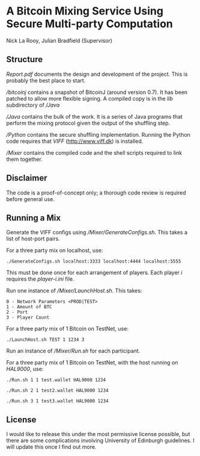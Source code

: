 A Bitcoin Mixing Service Using Secure Multi-party Computation
=

Nick La Rooy, 
Julian Bradfield (Supervisor)

Structure
-

*Report.pdf* documents the design and development of the project. This is probably the best place to start. 

*/bitcoinj* contains a snapshot of BitcoinJ (around version 0.7). It has been patched to allow more flexible signing. A compiled copy is in the *lib* subdirectory of */Java*

*/Java* contains the bulk of the work. It is a series of Java programs that perform the mixing protocol given the output of the shuffling step. 

*/Python* contains the secure shuffling implementation. Running the Python code requires that *VIFF* (<http://www.viff.dk>) is installed. 

*/Mixer* contains the compiled code and the shell scripts required to link them together. 

Disclaimer
-

The code is a proof-of-concept only; a thorough code review is required before general use. 

Running a Mix
-

Generate the VIFF configs using */Mixer/GenerateConfigs.sh*. This takes a list of host-port pairs. 

For a three party mix on localhost, use: 

```./GenerateConfigs.sh localhost:3333 localhost:4444 localhost:5555```

This must be done once for each arrangement of players. Each player *i* requires the *player-i.ini* file. 

Run one instance of */Mixer/LaunchHost.sh*. This takes: 

    0 - Network Parameters <PROD|TEST>
    1 - Amount of BTC
    2 - Port
    3 - Player Count

For a three party mix of 1 Bitcoin on TestNet, use: 

```./LaunchHost.sh TEST 1 1234 3```

Run an instance of */Mixer/Run.sh* for each participant. 

For a three party mix of 1 Bitcoin on TestNet, with the host running on *HAL9000*, use: 

```./Run.sh 1 1 test.wallet HAL9000 1234```

```./Run.sh 2 1 test2.wallet HAL9000 1234```

```./Run.sh 3 1 test3.wallet HAL9000 1234```

License
-

I would like to release this under the most permissive license possible, but there are some complications involving University of Edinburgh guidelines. 
I will update this once I find out more. 

